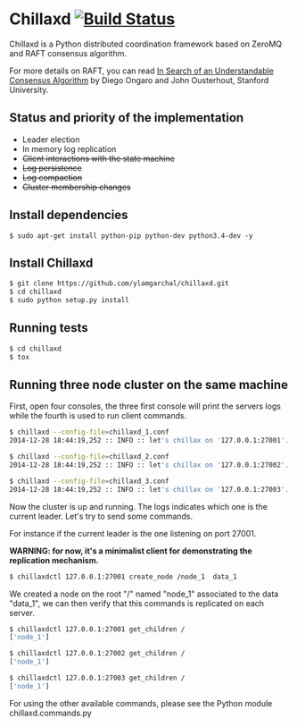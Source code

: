 # Chillaxd [![Build Status](https://api.travis-ci.org/ylamgarchal/chillaxd.png)](https://api.travis-ci.org/ylamgarchal/chillaxd)

Chillaxd is a Python distributed coordination framework based on ZeroMQ and RAFT consensus algorithm.

For more details on RAFT, you can read [In Search of an Understandable Consensus Algorithm][raft-paper] by Diego Ongaro and John Ousterhout, Stanford University.

## Status and priority of the implementation

* Leader election
* In memory log replication
* ~~Client interactions with the state machine~~
* ~~Log persistence~~
* ~~Log compaction~~
* ~~Cluster membership changes~~


## Install dependencies
```
$ sudo apt-get install python-pip python-dev python3.4-dev -y
```

## Install Chillaxd
```sh
$ git clone https://github.com/ylamgarchal/chillaxd.git
$ cd chillaxd
$ sudo python setup.py install
```

## Running tests

```sh
$ cd chillaxd
$ tox
```

## Running three node cluster on the same machine

First, open four consoles, the three first console will print the servers logs
while the fourth is used to run client commands.

```sh
$ chillaxd --config-file=chillaxd_1.conf
2014-12-28 18:44:19,252 :: INFO :: let's chillax on '127.0.0.1:27001'...
```

```sh
$ chillaxd --config-file=chillaxd_2.conf
2014-12-28 18:44:19,252 :: INFO :: let's chillax on '127.0.0.1:27002'...
```

```sh
$ chillaxd --config-file=chillaxd_3.conf
2014-12-28 18:44:19,252 :: INFO :: let's chillax on '127.0.0.1:27003'...
```

Now the cluster is up and running. The logs indicates which one is the current
leader. Let's try to send some commands.

For instance if the current leader is the one listening on port 27001.

**WARNING: for now, it's a minimalist client for demonstrating the replication mechanism.**

```sh
$ chillaxdctl 127.0.0.1:27001 create_node /node_1  data_1
```

We created a node on the root "/" named "node_1" associated to the data "data_1", we
can then verify that this commands is replicated on each server.

```sh
$ chillaxdctl 127.0.0.1:27001 get_children /
['node_1']
```

```sh
$ chillaxdctl 127.0.0.1:27002 get_children /
['node_1']
```

```sh
$ chillaxdctl 127.0.0.1:27003 get_children /
['node_1']
```

For using the other available commands, please see the Python module chillaxd.commands.py

[raft-paper]: https://ramcloud.stanford.edu/raft.pdf

